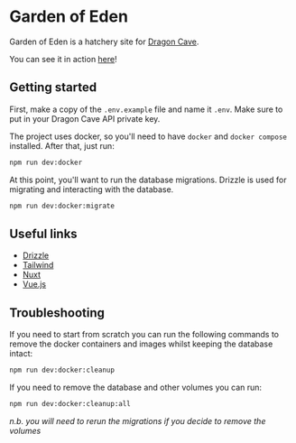 # Garden of Eden

Garden of Eden is a hatchery site for [Dragon Cave](https://dragcave.net).

You can see it in action [here](https://chazza.me/dc/hatchery)!

## Getting started

First, make a copy of the `.env.example` file and name it `.env`. Make sure to put in your Dragon Cave API private key.

The project uses docker, so you'll need to have `docker` and `docker compose` installed. After that, just run:

```bash
npm run dev:docker
```

At this point, you'll want to run the database migrations. Drizzle is used for migrating and interacting with the database.

```bash
npm run dev:docker:migrate
```

## Useful links

- [Drizzle](https://orm.drizzle.team/)
- [Tailwind](https://tailwindcss.com/)
- [Nuxt](https://nuxt.com/)
- [Vue.js](https://vuejs.org/)

## Troubleshooting

If you need to start from scratch you can run the following commands to remove the docker containers and images whilst keeping the database intact:

```bash
npm run dev:docker:cleanup
```

If you need to remove the database and other volumes you can run:

```bash
npm run dev:docker:cleanup:all
```

_n.b. you will need to rerun the migrations if you decide to remove the volumes_

